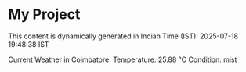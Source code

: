 # My Project

This content is dynamically generated in Indian Time (IST): 2025-07-18 19:48:38 IST


Current Weather in Coimbatore:
Temperature: 25.88 °C
Condition: mist
